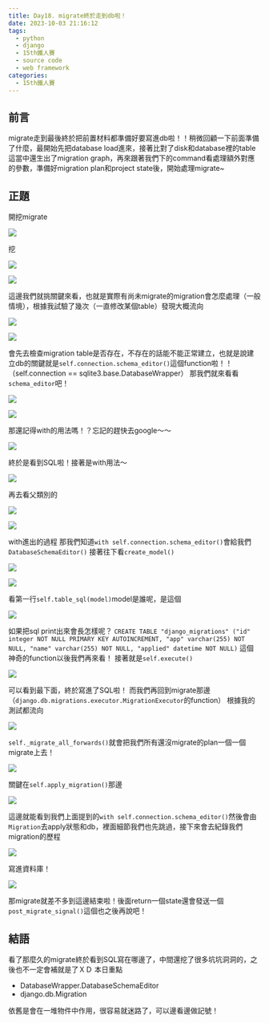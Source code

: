 ```yaml
---
title: Day18. migrate終於走到db啦！
date: 2023-10-03 21:16:12
tags: 
  - python
  - django
  - 15th鐵人賽
  - source code
  - web framework
categories:
  - 15th鐵人賽
---
```


## 前言
migrate走到最後終於把前置材料都準備好要寫進db啦！！稍微回顧一下前面準備了什麼，最開始先把database load進來，接著比對了disk和database裡的table這當中還生出了migration graph，再來跟著我們下的command看處理額外對應的參數，準備好migration plan和project state後，開始處理migrate~

## 正題
開挖migrate

![](images/2023-10-03Day18.migrate終於走到db啦！/20162905TenCTFa3ba.png)

挖

![](images/2023-10-03Day18.migrate終於走到db啦！/20162905wGbSDmdy5O.png)

![](images/2023-10-03Day18.migrate終於走到db啦！/20162905kIEo8FdOAj.png)

這邊我們就挑關鍵來看，也就是實際有尚未migrate的migration會怎麼處理（一般情境），根據我試驗了幾次（一直修改某個table）發現大概流向

![](images/2023-10-03Day18.migrate終於走到db啦！/20162905mRy11Ysk6R.png)

![](images/2023-10-03Day18.migrate終於走到db啦！/20162905OLCC91EFUn.png)

會先去檢查migration table是否存在，不存在的話能不能正常建立，也就是說建立db的關鍵就是`self.connection.schema_editor()`這個function啦！！（self.connection == sqlite3.base.DatabaseWrapper）
那我們就來看看`schema_editor`吧！

![](images/2023-10-03Day18.migrate終於走到db啦！/2016290549qRKmR5vl.png)

![](images/2023-10-03Day18.migrate終於走到db啦！/20162905TPrkJzmwtf.png)

那還記得with的用法嗎！？忘記的趕快去google～～

![](images/2023-10-03Day18.migrate終於走到db啦！/20162905b4mW5FVgN2.png)

終於是看到SQL啦！接著是with用法～

![](images/2023-10-03Day18.migrate終於走到db啦！/20162905estGGIIRas.png)

再去看父類別的

![](images/2023-10-03Day18.migrate終於走到db啦！/20162905uSVj0XQqhN.png)

![](images/2023-10-03Day18.migrate終於走到db啦！/201629051EfSnjCm7m.png)

with進出的過程
那我們知道`with self.connection.schema_editor()`會給我們`DatabaseSchemaEditor()`
接著往下看`create_model()`

![](images/2023-10-03Day18.migrate終於走到db啦！/20162905RBuLI4hhfY.png)

![](images/2023-10-03Day18.migrate終於走到db啦！/20162905QuKcenWYav.png)

看第一行`self.table_sql(model)`model是誰呢，是這個

![](images/2023-10-03Day18.migrate終於走到db啦！/20162905825j6Nc6UY.png)

如果把sql print出來會長怎樣呢？
`CREATE TABLE "django_migrations" ("id" integer NOT NULL PRIMARY KEY AUTOINCREMENT, "app" varchar(255) NOT NULL, "name" varchar(255) NOT NULL, "applied" datetime NOT NULL)`
這個神奇的function以後我們再來看！
接著就是`self.execute()`

![](images/2023-10-03Day18.migrate終於走到db啦！/20162905wcQdGFo0el.png)

可以看到最下面，終於寫進了SQL啦！
而我們再回到migrate那邊（`django.db.migrations.executor.MigrationExecutor`的function）
根據我的測試都流向

![](images/2023-10-03Day18.migrate終於走到db啦！/20162905gwkxaTumRm.png)

`self._migrate_all_forwards()`就會把我們所有還沒migrate的plan一個一個migrate上去！

![](images/2023-10-03Day18.migrate終於走到db啦！/20162905yb4vAonnoY.png)

關鍵在`self.apply_migration()`那邊

![](images/2023-10-03Day18.migrate終於走到db啦！/20162905WpHlpU67Od.png)

這邊就能看到我們上面提到的`with self.connection.schema_editor()`然後會由`Migration`去apply狀態和db，裡面細節我們也先跳過，接下來會去紀錄我們migration的歷程

![](images/2023-10-03Day18.migrate終於走到db啦！/20162905ZEi0tHgYNI.png)

寫進資料庫！

![](images/2023-10-03Day18.migrate終於走到db啦！/20162905nmIBmhO9MQ.png)

那migrate就差不多到這邊結束啦！後面return一個state還會發送一個`post_migrate_signal()`這個也之後再說吧！


## 結語
看了那麼久的migrate終於看到SQL寫在哪邊了，中間還挖了很多坑坑洞洞的，之後也不一定會補就是了ＸＤ
本日重點
+ DatabaseWrapper.DatabaseSchemaEditor
+ django.db.Migration

依舊是會在一堆物件中作用，很容易就迷路了，可以邊看邊做記號！
